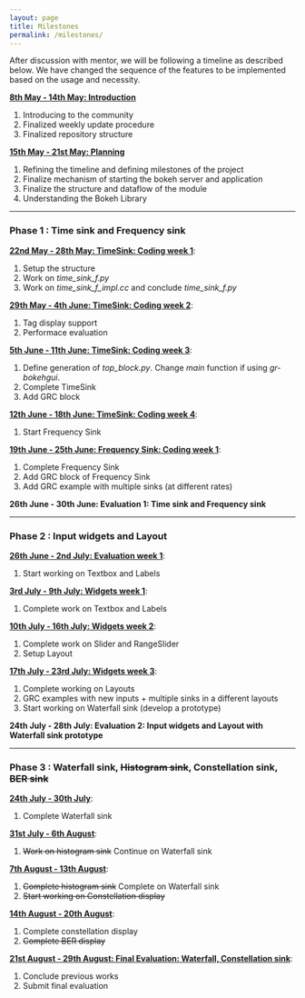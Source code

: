 ```yaml
---
layout: page
title: Milestones
permalink: /milestones/
---
```


After discussion with mentor, we will be following a timeline as described below. We have changed the sequence of the features to be implemented based on the usage and necessity.


[**8th May - 14th May: Introduction**][week0]
 1. Introducing to the community
 2. Finalized weekly update procedure
 3. Finalized repository structure

[**15th May - 21st May: Planning**][week1]
 1. Refining the timeline and defining milestones of the project
 2. Finalize mechanism of starting the bokeh server and application
 3. Finalize the structure and dataflow of the module
 4. Understanding the Bokeh Library

---------------------------
### Phase 1 : Time sink and Frequency sink
[**22nd May - 28th May: TimeSink: Coding week 1**][week2]:
 1. Setup the structure
 2. Work on _time\_sink\_f.py_
 3. Work on _time\_sink\_f\_impl.cc_ and conclude _time\_sink\_f.py_

[**29th May - 4th June: TimeSink: Coding week 2**][week3]:
 1. Tag display support
 2. Performace evaluation

[**5th June - 11th June: TimeSink: Coding week 3**][week4]:
 1. Define generation of _top\_block.py_. Change _main_ function if using _gr-bokehgui_.
 2. Complete TimeSink
 3. Add GRC block

[**12th June - 18th June: TimeSink: Coding week 4**][week5]:
 1. Start Frequency Sink

[**19th June - 25th June: Frequency Sink: Coding week 1**][week6]:
 1. Complete Frequency Sink
 2. Add GRC block of Frequency Sink
 3. Add GRC example with multiple sinks (at different rates)

**26th June - 30th June: Evaluation 1: Time sink and Frequency sink**

-------------------------
### Phase 2 : Input widgets and Layout
[**26th June - 2nd July: Evaluation week 1**][week7]:
 1. Start working on Textbox and Labels

[**3rd July - 9th July: Widgets week 1**][week8]:
 1. Complete work on Textbox and Labels

[**10th July - 16th July: Widgets week 2**][week9]:
 1. Complete work on Slider and RangeSlider
 2. Setup Layout

[**17th July - 23rd July: Widgets week 3**][week10]:
 1. Complete working on Layouts
 2. GRC examples with new inputs + multiple sinks in a different layouts
 3. Start working on Waterfall sink (develop a prototype)

**24th July - 28th July: Evaluation 2: Input widgets and Layout with Waterfall sink prototype**

-------------------------
### Phase 3 : Waterfall sink, <del>Histogram sink</del>, Constellation sink, <del>BER sink</del>
[**24th July - 30th July**][week11]:
 1. Complete Waterfall sink

[**31st July - 6th August**][week12]:
 1. <del>Work on histogram sink</del> Continue on Waterfall sink

[**7th August - 13th August**][week13]:
 1. <del>Complete histogram sink</del> Complete on Waterfall sink
 2. <del>Start working on Constellation display</del>

[**14th August - 20th August**][week14]:
 1. Complete constellation display
 2. <del>Complete BER display</del>

[**21st August - 29th August: Final Evaluation: Waterfall, Constellation sink**][week15]:
 1. Conclude previous works
 2. Submit final evaluation


[week0]: /GSoC2017/2017/05/12/introduction.html
[week1]: /GSoC2017/2017/05/19/planning.html
[week2]: /GSoC2017/2017/05/26/TimeSink1.html
[week3]: /GSoC2017/2017/06/02/TimeSink2.html
[week4]: /GSoC2017/2017/06/09/TimeSink3.html
[week5]: /GSoC2017/2017/06/16/TimeSink4.html
[week6]: /GSoC2017/2017/06/23/FreqSink1.html
[week7]: /GSoC2017/2017/06/30/Evaluation1.html
[week8]: /GSoC2017/2017/07/07/Widgets1.html
[week9]: /GSoC2017/2017/07/14/Widgets2.html
[week10]: /GSoC2017/2017/07/21/Widgets3.html
[week11]: /GSoC2017/2017/07/27/Evaluation2.html
[week12]: /GSoC2017/2017/08/03/Waterfall1.html
[week13]: /GSoC2017/2017/08/11/Waterfall2.html
[week14]: /GSoC2017/2017/08/19/Constellation.html
[week15]: /GSoC2017/2017/08/25/Documentation.html
